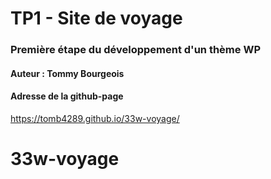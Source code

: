 # TP1 - Site de voyage

### Première étape du développement d'un thème WP

#### Auteur : Tommy Bourgeois

#### Adresse de la github-page

https://tomb4289.github.io/33w-voyage/
# 33w-voyage

